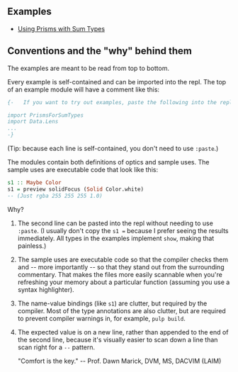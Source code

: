 ## Examples

- [Using Prisms with Sum Types](src/PrismsForSumTypes.purs)

## Conventions and the "why" behind them

The examples are meant to be read from top to bottom.

Every example is self-contained and can be imported into the repl. The
top of an example module will have a comment like this:

```purescript
{-   If you want to try out examples, paste the following into the repl.

import PrismsForSumTypes
import Data.Lens
...
-}
```

(Tip: because each line is self-contained, you don't need to use `:paste`.)

The modules contain both definitions of optics and sample uses. The
sample uses are executable code that look like this:

```purescript
s1 :: Maybe Color
s1 = preview solidFocus (Solid Color.white)
-- (Just rgba 255 255 255 1.0)
```

Why?

1. The second line can be pasted into the repl without needing to use
   `:paste`. (I usually don't copy the `s1 =` because I prefer seeing
   the results immediately. All types in the examples implement `show`,
   making that painless.)

2. The sample uses are executable code so that the compiler checks
   them and -- more importantly -- so that they stand out from the
   surrounding commentary. That makes the files more easily scannable
   when you're refreshing your memory about a particular function
   (assuming you use a syntax highlighter).

3. The name-value bindings (like `s1`) are clutter, but required by the
   compiler. Most of the type annotations are also clutter, but are required
   to prevent compiler warnings in, for example, `pulp build`.

4. The expected value is on a new line, rather than appended to the
   end of the second line, because it's visually easier to scan down a line
   than scan right for a `--` pattern.

   "Comfort is the key." -- Prof. Dawn Marick, DVM, MS, DACVIM (LAIM)
